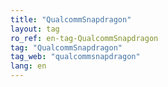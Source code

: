 ```yaml
---
title: "QualcommSnapdragon"
layout: tag
ro_ref: en-tag-QualcommSnapdragon
tag: "QualcommSnapdragon"
tag_web: "qualcommsnapdragon"
lang: en
---
```

